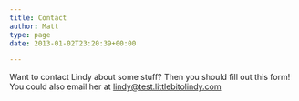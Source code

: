 ```yaml
---
title: Contact
author: Matt
type: page
date: 2013-01-02T23:20:39+00:00

---
```

Want to contact Lindy about some stuff? Then you should fill out this form! You could also email her at lindy@test.littlebitolindy.com

<div id='contact-form-946'>
</div>